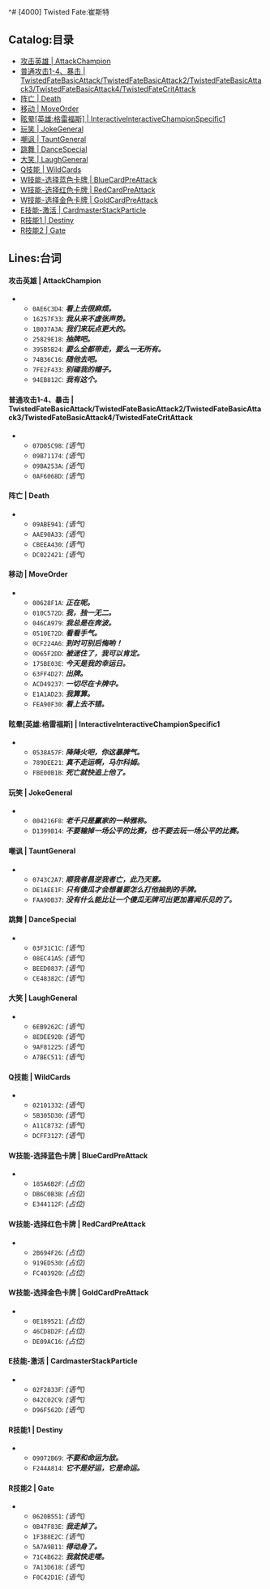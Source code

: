 ^# [4000] Twisted Fate:崔斯特

## Catalog:目录
* [攻击英雄 | AttackChampion](#攻击英雄--AttackChampion)
* [普通攻击1-4、暴击 | TwistedFateBasicAttack/TwistedFateBasicAttack2/TwistedFateBasicAttack3/TwistedFateBasicAttack4/TwistedFateCritAttack](#普通攻击1-4暴击--TwistedFateBasicAttackTwistedFateBasicAttack2TwistedFateBasicAttack3TwistedFateBasicAttack4TwistedFateCritAttack)
* [阵亡 | Death](#阵亡--Death)
* [移动 | MoveOrder](#移动--MoveOrder)
* [眩晕[英雄:格雷福斯] | InteractiveInteractiveChampionSpecific1](#眩晕英雄格雷福斯--InteractiveInteractiveChampionSpecific1)
* [玩笑 | JokeGeneral](#玩笑--JokeGeneral)
* [嘲讽 | TauntGeneral](#嘲讽--TauntGeneral)
* [跳舞 | DanceSpecial](#跳舞--DanceSpecial)
* [大笑 | LaughGeneral](#大笑--LaughGeneral)
* [Q技能 | WildCards](#Q技能--WildCards)
* [W技能-选择蓝色卡牌 | BlueCardPreAttack](#W技能-选择蓝色卡牌--BlueCardPreAttack)
* [W技能-选择红色卡牌 | RedCardPreAttack](#W技能-选择红色卡牌--RedCardPreAttack)
* [W技能-选择金色卡牌 | GoldCardPreAttack](#W技能-选择金色卡牌--GoldCardPreAttack)
* [E技能-激活 | CardmasterStackParticle](#E技能-激活--CardmasterStackParticle)
* [R技能1 | Destiny](#R技能1--Destiny)
* [R技能2 | Gate](#R技能2--Gate)

## Lines:台词
#### 攻击英雄 | AttackChampion
- - `0AE6C3D4`: ***看上去很麻烦。***
  - `16257F33`: ***我从来不虚张声势。***
  - `1B037A3A`: ***我们来玩点更大的。***
  - `25829E18`: ***抽牌吧。***
  - `395B5B24`: ***要么全都带走，要么一无所有。***
  - `74B36C16`: ***随他去吧。***
  - `7FE2F433`: ***别碰我的帽子。***
  - `94EB812C`: ***我有这个。***

#### 普通攻击1-4、暴击 | TwistedFateBasicAttack/TwistedFateBasicAttack2/TwistedFateBasicAttack3/TwistedFateBasicAttack4/TwistedFateCritAttack
- - `07D05C98`: *(语气)*
  - `09B71174`: *(语气)*
  - `09BA253A`: *(语气)*
  - `0AF6068D`: *(语气)*

#### 阵亡 | Death
- - `09ABE941`: *(语气)*
  - `AAE90A33`: *(语气)*
  - `CBEEA430`: *(语气)*
  - `DC022421`: *(语气)*

#### 移动 | MoveOrder
- - `00628F1A`: ***正在呢。***
  - `010C572D`: ***我，独一无二。***
  - `046CA979`: ***我总是在奔波。***
  - `0510E72D`: ***看看手气。***
  - `0CF224A6`: ***到时可别后悔哟！***
  - `0D65F2DD`: ***被迷住了，我可以肯定。***
  - `175BE03E`: ***今天是我的幸运日。***
  - `63FF4D27`: ***出牌。***
  - `ACD49237`: ***一切尽在卡牌中。***
  - `E1A1AD23`: ***我算算。***
  - `FEA90F30`: ***看上去不错。***

#### 眩晕[英雄:格雷福斯] | InteractiveInteractiveChampionSpecific1
- - `0538A57F`: ***降降火吧，你这暴脾气。***
  - `789DEE21`: ***真不走运啊，马尔科姆。***
  - `FBE00B1B`: ***死亡就快追上他了。***

#### 玩笑 | JokeGeneral
- - `004216F8`: ***老千只是赢家的一种雅称。***
  - `D1399B14`: ***不要输掉一场公平的比赛，也不要去玩一场公平的比赛。***

#### 嘲讽 | TauntGeneral
- - `0743C2A7`: ***顺我者昌逆我者亡，此乃天意。***
  - `DE1AEE1F`: ***只有傻瓜才会想着要怎么打他抽到的手牌。***
  - `FAA9DB37`: ***没有什么能比让一个傻瓜无牌可出更加喜闻乐见的了。***

#### 跳舞 | DanceSpecial
- - `03F31C1C`: *(语气)*
  - `08EC41A5`: *(语气)*
  - `BEED0837`: *(语气)*
  - `CE48382C`: *(语气)*

#### 大笑 | LaughGeneral
- - `6EB9262C`: *(语气)*
  - `8EDEE92B`: *(语气)*
  - `9AF81225`: *(语气)*
  - `A7BEC511`: *(语气)*

#### Q技能 | WildCards
- - `02101332`: *(语气)*
  - `5B305D30`: *(语气)*
  - `A11C8732`: *(语气)*
  - `DCFF3127`: *(语气)*

#### W技能-选择蓝色卡牌 | BlueCardPreAttack
- - `185A6B2F`: *(占位)*
  - `DB6C0B3B`: *(占位)*
  - `E344112F`: *(占位)*

#### W技能-选择红色卡牌 | RedCardPreAttack
- - `2B694F26`: *(占位)*
  - `919ED530`: *(占位)*
  - `FC403920`: *(占位)*

#### W技能-选择金色卡牌 | GoldCardPreAttack
- - `0E189521`: *(占位)*
  - `46CD8D2F`: *(占位)*
  - `DE09AC16`: *(占位)*

#### E技能-激活 | CardmasterStackParticle
- - `02F2833F`: *(语气)*
  - `042C02C9`: *(语气)*
  - `D96F562D`: *(语气)*

#### R技能1 | Destiny
- - `09072B69`: ***不要和命运为敌。***
  - `F244A814`: ***它不是好运，它是命运。***

#### R技能2 | Gate
- - `0620B551`: *(语气)*
  - `0B47F83E`: ***我走掉了。***
  - `1F388E2C`: *(语气)*
  - `5A7A9B11`: ***得动身了。***
  - `71C4B622`: ***我就快走喽。***
  - `7A13D618`: *(语气)*
  - `F0C42D1E`: *(语气)*